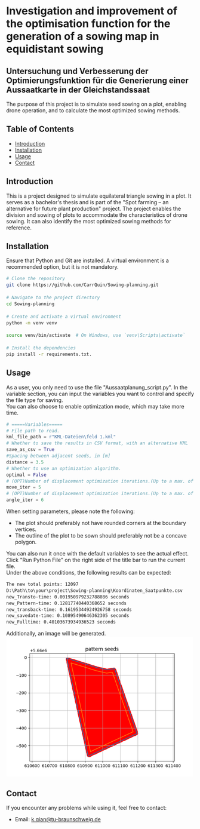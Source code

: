 
# Investigation and improvement of the optimisation function for the generation of a sowing map in equidistant sowing

## Untersuchung und Verbesserung der Optimierungsfunktion für die Generierung einer Aussaatkarte in der Gleichstandssaat

The purpose of this project is to simulate seed sowing on a plot, enabling drone operation, and to calculate the most optimized sowing methods.

## Table of Contents

- [Introduction](#introduction)
- [Installation](#installation)
- [Usage](#usage)
- [Contact](#contact)

## Introduction

This is a project designed to simulate equilateral triangle sowing in a plot. 
It serves as a bachelor's thesis and is part of the "Spot farming – an alternative for future plant production" project. 
The project enables the division and sowing of plots to accommodate the characteristics of drone sowing. 
It can also identify the most optimized sowing methods for reference. 

## Installation

Ensure that Python and Git are installed.
A virtual environment is a recommended option, but it is not mandatory.
```bash
# Clone the repository
git clone https://github.com/CarrQuin/Sowing-planning.git

# Navigate to the project directory
cd Sowing-planning

# Create and activate a virtual environment
python -m venv venv

source venv/bin/activate  # On Windows, use `venv\Scripts\activate`

# Install the dependencies
pip install -r requirements.txt.
```

## Usage 

As a user, you only need to use the file "Aussaatplanung_script.py". In the variable section, 
you can input the variables you want to control and specify the file type for saving.  
You can also choose to enable optimization mode, which may take more time.

```python
# =====Variables=====
# File path to read.
kml_file_path = r"KML-Dateien\feld 1.kml"
# Whether to save the results in CSV format, with an alternative KML
save_as_csv = True
#Spacing between adjacent seeds, in [m]
distance = 3.5
# Whether to use an optimization algorithm.
optimal = False
# (OPT)Number of displacement optimization iterations.(Up to a max. of 100.)
move_iter = 5
# (OPT)Number of displacement optimization iterations.(Up to a max. of 60.)
angle_iter = 6
```

When setting parameters, please note the following:
 * The plot should preferably not have rounded corners at the boundary vertices.
 * The outline of the plot to be sown should preferably not be a concave polygon.

You can also run it once with the default variables to see the actual effect.
Click "Run Python File" on the right side of the title bar to run the current file.  
Under the above conditions, the following results can be expected:
```bash
The new total points: 12097
D:\Path\to\your\project\Sowing-planning\Koordinaten_Saatpunkte.csv
new_Transto-time: 0.001950979232788086 seconds
new_Pattern-time: 0.12817740440368652 seconds
new_transback-time: 0.16195344924926758 seconds
new_savedate-time: 0.10895490646362305 seconds
new_Fulltime: 0.40103673934936523 seconds
```
Additionally, an image will be generated.
<img src="pattern1.png" alt="result" width="500">

## Contact

If you encounter any problems while using it, feel free to contact:

 * Email: k.qian@tu-braunschweig.de